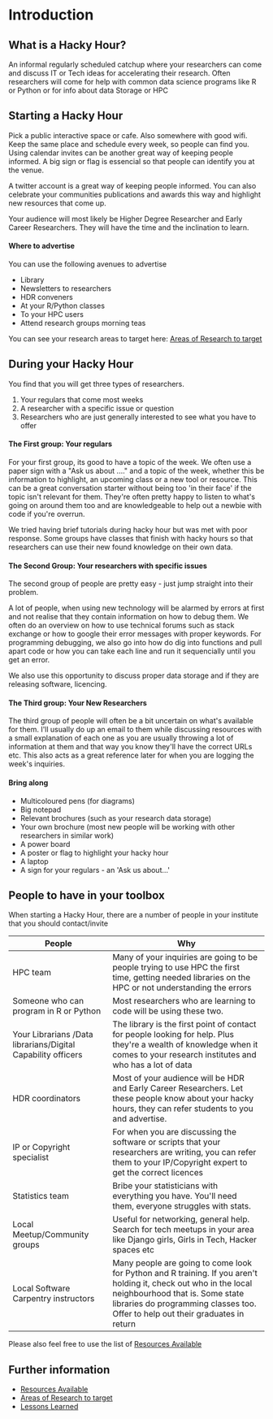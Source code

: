 # Introduction

## What is a Hacky Hour?

An informal regularly scheduled catchup where your researchers can come and discuss IT or Tech ideas for accelerating their research. Often researchers will come for help with common data science programs like R or Python or for info about data Storage or HPC

## Starting a Hacky Hour

Pick a public interactive space or cafe. Also somewhere with good wifi. Keep the same place and schedule every week, so people can find you. Using calendar invites can be another great way of keeping people informed. A big sign or flag is essencial so that people can identify you at the venue.

A twitter account is a great way of keeping people informed. You can also celebrate your communities publications and awards this way and highlight new resources that come up.

Your audience will most likely be Higher Degree Researcher and Early Career Researchers. They will have the time and the inclination to learn. 

#### Where to advertise
You can use the following avenues to advertise
 - Library
 - Newsletters to researchers
 - HDR conveners
 - At your R/Python classes
 - To your HPC users
 - Attend research groups morning teas

You can see your research areas to target here: [Areas of Research to target](Info/Demographics.md)

## During your Hacky Hour

You find that you will get three types of researchers. 
1. Your regulars that come most weeks
2. A researcher with a specific issue or question
3. Researchers who are just generally interested to see what you have to offer

#### The First group: Your regulars
For your first group, its good to have a topic of the week. We often use a paper sign with a "Ask us about ...." and a topic of the week, whether this be information to highlight, an upcoming class or a new tool or resource. This can be a great conversation starter without being too 'in their face' if the topic isn't relevant for them. They're often pretty happy to listen to what's going on around them too and are knowledgeable to help out a newbie with code if you're overrun.

We tried having brief tutorials during hacky hour but was met with poor response. Some groups have classes that finish with hacky hours so that researchers can use their new found knowledge on their own data. 

#### The Second Group: Your researchers with specific issues
The second group of people are pretty easy - just jump straight into their problem. 

A lot of people, when using new technology will be alarmed by errors at first and not realise that they contain information on how to debug them. We often do an overview on how to use technical forums such as stack exchange or how to google their error messages with proper keywords.  For programming debugging, we also go into how do dig into functions and pull apart code or how you can take each line and run it sequencially until you get an error.

We also use this opportunity to discuss proper data storage and if they are releasing software, licencing. 

#### The Third group: Your New Researchers
The third group of people will often be a bit uncertain on what's available for them. I'll usually do up an email to them while discussing resources with a small explanation of each one as you are usually throwing a lot of information at them and that way you know they'll have the correct URLs etc. This also acts as a great reference later for when you are logging the week's inquiries. 

#### Bring along
 - Multicoloured pens (for diagrams)
 - Big notepad
 - Relevant brochures (such as your research data storage)
 - Your own brochure (most new people will be working with other researchers in similar work)
 - A power board
 - A poster or flag to highlight your hacky hour
 - A laptop
 - A sign for your regulars - an 'Ask us about...'

## People to have in your toolbox
When starting a Hacky Hour, there are a number of people in your institute that you should contact/invite

|People|Why|
|-------------------|-------------------------------------------------------------------------|
|HPC team| Many of your inquiries are going to be people trying to use HPC the first time, getting needed libraries on the HPC or not understanding the errors|
|Someone who can program in R or Python| Most researchers who are learning to code will be using these two. |
|Your Librarians /Data librarians/Digital Capability officers| The library is the first point of contact for people looking for help. Plus they're a wealth of knowledge when it comes to your research institutes and who has a lot of data|
|HDR coordinators|Most of your audience will be HDR and Early Career Researchers. Let these people know about your hacky hours, they can refer students to you and advertise.|
|IP or Copyright specialist|For when you are discussing the software or scripts that your researchers are writing, you can refer them to your IP/Copyright expert to get the correct licences|
|Statistics team|Bribe your statisticians with everything you have. You'll need them, everyone struggles with stats.|
|Local Meetup/Community groups|Useful for networking, general help. Search for tech meetups in your area like Django girls, Girls in Tech, Hacker spaces etc|
|Local Software Carpentry instructors|Many people are going to come look for Python and R training. If you aren't holding it, check out who in the local neighbourhood that is. Some state libraries do programming classes too. Offer to help out their graduates in return|

Please also feel free to use the list of [Resources Available](Info/Resources.md)

## Further information

- [Resources Available](Info/Resources.md)
- [Areas of Research to target](Info/Demographics.md)
- [Lessons Learned](Info/LessonsLearned.md)
